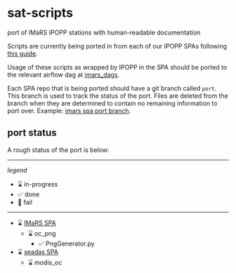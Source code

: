 # sat-scripts
port of IMaRS IPOPP stations with human-readable documentation

Scripts are currently being ported in from each of our IPOPP SPAs following [this guide](https://github.com/USF-IMARS/IPOPP-docs/blob/master/docs/understanding-an-algorithm.md).

Usage of these scripts as wrapped by IPOPP in the SPA should be ported to the relevant airflow dag at [imars_dags](https://github.com/USF-IMARS/imars_dags).

Each SPA repo that is being ported should have a git branch called `port`. 
This branch is used to track the status of the port.
Files are deleted from the branch when they are determined to contain no remaining information to port over.
Example: [imars spa port branch](https://github.com/USF-IMARS/imars/tree/port).


## port status 

A rough status of the port is below:

-----------------------------------------------------------

*legend*
* :hourglass: in-progress
* :white_check_mark: done
* :no_entry_sign: fail

------------------------------------------------------------

* :hourglass: [IMaRS SPA](https://github.com/USF-IMARS/imars/tree/port)
    * :hourglass: oc_png
        * :white_check_mark: PngGenerator.py
* :hourglass: [seadas SPA](https://github.com/USF-IMARS/seadas_spa/tree/port)
    * :hourglass: modis_oc
    
